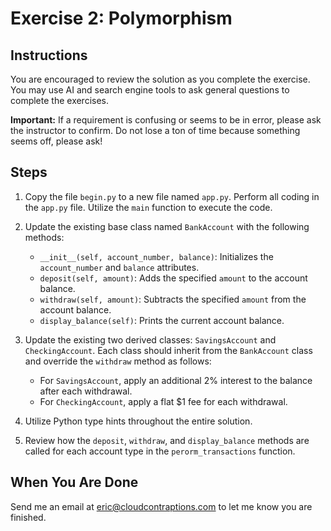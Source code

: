 # Exercise 2: Polymorphism

## Instructions

You are encouraged to review the solution as you complete the exercise. You may use AI and search engine tools to ask general questions to complete the exercises.

**Important:** If a requirement is confusing or seems to be in error, please ask the instructor to confirm. Do not lose a ton of time because something seems off, please ask!

## Steps

1. Copy the file `begin.py` to a new file named `app.py`. Perform all coding in the `app.py` file. Utilize the `main` function to execute the code.

2. Update the existing base class named `BankAccount` with the following methods:
   - `__init__(self, account_number, balance)`: Initializes the `account_number` and `balance` attributes.
   - `deposit(self, amount)`: Adds the specified `amount` to the account balance.
   - `withdraw(self, amount)`: Subtracts the specified `amount` from the account balance.
   - `display_balance(self)`: Prints the current account balance.

3. Update the existing two derived classes: `SavingsAccount` and `CheckingAccount`. Each class should inherit from the `BankAccount` class and override the `withdraw` method as follows:
   - For `SavingsAccount`, apply an additional 2% interest to the balance after each withdrawal.
   - For `CheckingAccount`, apply a flat $1 fee for each withdrawal.

4. Utilize Python type hints throughout the entire solution.

5. Review how the `deposit`, `withdraw`, and `display_balance` methods are called for each account type in the `perorm_transactions` function.


## When You Are Done

Send me an email at [eric@cloudcontraptions.com](mailto:eric@cloudcontraptions.com) to let me know you are finished.